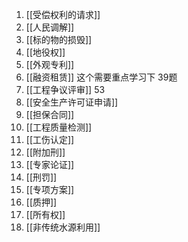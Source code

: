 1. [[受偿权利的请求]]
2. [[人民调解]]
3. [[标的物的损毁]]
4. [[地役权]]
5. [[外观专利]]
6. [[融资租赁]] 这个需要重点学习下  39题
7.  [[工程争议评审]] 53
8.  [[安全生产许可证申请]]
9.  [[担保合同]]
10.  [[工程质量检测]]
11.  [[工伤认定]]
12.  [[附加刑]]
13.  [[专家论证]]
14.  [[刑罚]]
15.  [[专项方案]]
16.  [[质押]]
17.  [[所有权]]
18.  [[非传统水源利用]]